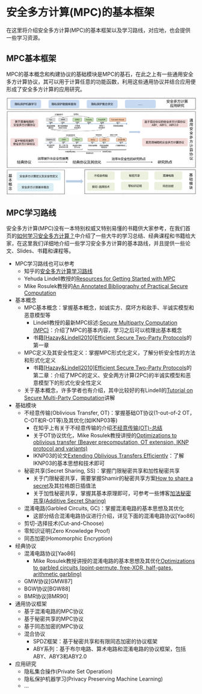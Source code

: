 # 安全多方计算(MPC)的基本框架

在这里将介绍安全多方计算(MPC)的基本框架以及学习路线，对应地，也会提供一些学习资源。

## MPC基本框架

MPC的基本概念和构建协议的基础模块是MPC的基石，在此之上有一些通用安全多方计算协议，其可以用于计算任意的功能函数，利用这些通用协议并结合应用便形成了安全多方计算的应用研究。

![](mpc-frame.png)

## MPC学习路线
安全多方计算(MPC)没有一本特别权威又特别易懂的书籍供大家参考，在我们首页的[如何学习安全多方计算？](https://github.com/Stu-Yang/HITSZ-SecurityGroup-MPC#%E5%A6%82%E4%BD%95%E5%AD%A6%E4%B9%A0%E5%AE%89%E5%85%A8%E5%A4%9A%E6%96%B9%E8%AE%A1%E7%AE%97)中介绍了一些大牛的学习总结、经典课程和书籍给大家，在这里我们详细地介绍一些学习安全多方计算的基本路线，并且提供一些论文、Slides、书籍和课程等。
+ MPC学习路线也可以参考
  + 知乎的[安全多方计算学习路线](https://zhuanlan.zhihu.com/p/351492646)
  + Yehuda Lindell教授的[Resources for Getting Started with MPC](https://u.cs.biu.ac.il/~lindell/MPC-resources.html)
  + Mike Rosulek教授的[An Annotated Bibliography of Practical Secure Computation](https://web.engr.oregonstate.edu/~rosulekm/scbib/index.php?n=Main.GettingStarted)
+ 基本概念
  + MPC基本概念：掌握基本概念，如诚实方、腐坏方和敌手、半诚实模型和恶意模型等
    + Lindell教授的最新MPC综述:[Secure Multiparty Computation (MPC)](https://eprint.iacr.org/2020/300.pdf)：介绍了MPC的基本内容，学习之后可以梳理出基本概念
    + 书籍[[Hazay&Lindell2010]Efficient Secure Two-Party Protocols](https://u.cs.biu.ac.il/~lindell/efficient-protocols.html)的第一章
  + MPC定义及其安全性定义：掌握MPC形式化定义，了解分析安全性的方法和形式化定义
    + 书籍[[Hazay&Lindell2010]Efficient Secure Two-Party Protocols](https://u.cs.biu.ac.il/~lindell/efficient-protocols.html)的第二章：介绍了MPC的定义、安全两方计算(2PC)的半诚实模型和恶意模型下的形式化安全性定义
  + 关于基本概念，许多学者也有介绍，其中比较好的有Lindell的[Tutorial on Secure Multi-Party Computation](https://u.cs.biu.ac.il/~lindell/research-statements/tutorial-secure-computation.ppt)讲解
+ 基础模块
  + 不经意传输(Oblivious Transfer, OT)：掌握基础OT协议(1-out-of-2 OT，C-OT和R-OT等)及其优化(如IKNP03等)
    + 在知乎上有关于不经意传输的介绍[不经意传输(OT)-总结](https://zhuanlan.zhihu.com/p/399361005)
    + 关于OT协议优化，Mike Rosulek教授讲授的[Optimizations to oblivious transfer (Beaver precomputation, OT extension, IKNP protocol and variants)](https://web.engr.oregonstate.edu/~rosulekm/cryptabit/3-ot.pdf)
    + IKNP03的论文[Extending Oblivious Transfers Efficiently](https://link.springer.com/content/pdf/10.1007%2F978-3-540-45146-4_9.pdf)：了解IKNP03的基本思想和技术即可
  + 秘密共享(Secret Sharing, SS)：掌握门限秘密共享和加性秘密共享
    + 关于门限秘密共享，需要掌握Shamir的秘密共享方案[How to share a secret](https://dl.acm.org/doi/pdf/10.1145/359168.359176)及其拉格朗日插值法
    + 关于加性秘密共享，掌握其基本原理即可，可参考一些博客[加法秘密共享(Additive Secret Sharing)](https://blog.csdn.net/qq_33154865/article/details/106271611)
  + 混淆电路(Garbled Circuits, GC)：掌握混淆电路的基本思想及其优化
    + 这部分结合混淆电路协议进行介绍，详见下面的混淆电路协议[Yao86]
  + 剪切-选择技术(Cut-and-Choose)
  + 零知识证明(Zero Knowledge Proof)
  + 同态加密(Homomorphic Encryption)
+ 经典协议
  + 混淆电路协议[Yao86]
    + Mike Rosulek教授讲授的混淆电路的基本思想及其优化[Optimizations to garbled circuits (point-permute, free-XOR, half-gates, arithmetic garbling)](https://web.engr.oregonstate.edu/~rosulekm/cryptabit/2-gc.pdf)
  + GMW协议[GMW87]
  + BGW协议[BGW88]
  + BMR协议[BMR90]
+ 通用协议框架
  + 基于混淆电路的MPC协议
  + 基于秘密共享的MPC协议
  + 基于同态加密的MPC协议
  + 混合协议
    + SPDZ框架：基于秘密共享和有限同态加密的协议框架
    + ABY系列：基于布尔电路、算术电路和混淆电路的协议框架，包括ABY、ABY3和ABY2.0
+ 应用研究
  + 隐私集合操作(Private Set Operation)
  + 隐私保护机器学习(Privacy Preserving Machine Learning)
  + ...
